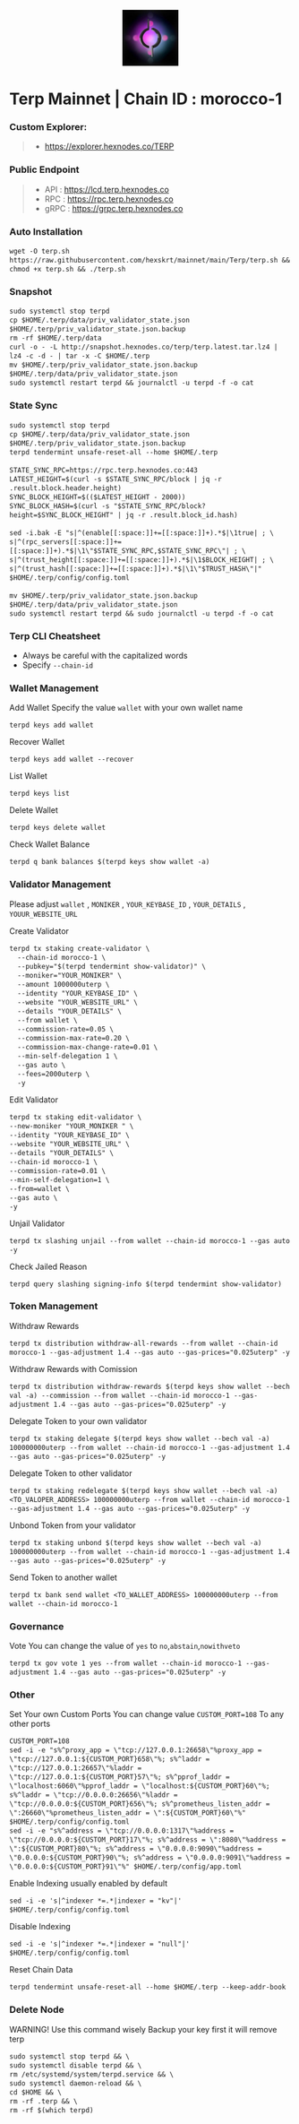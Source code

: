 <p align="center">
  <img height="100" height="auto" src="https://github.com/hexskrt/logos/blob/main/terp.jpeg?raw=true">
</p>

# Terp Mainnet | Chain ID : morocco-1

### Custom Explorer:
>-  https://explorer.hexnodes.co/TERP

### Public Endpoint

>- API : https://lcd.terp.hexnodes.co
>- RPC : https://rpc.terp.hexnodes.co
>- gRPC : https://grpc.terp.hexnodes.co

### Auto Installation

```
wget -O terp.sh https://raw.githubusercontent.com/hexskrt/mainnet/main/Terp/terp.sh && chmod +x terp.sh && ./terp.sh
```

### Snapshot

```
sudo systemctl stop terpd
cp $HOME/.terp/data/priv_validator_state.json $HOME/.terp/priv_validator_state.json.backup
rm -rf $HOME/.terp/data
curl -o - -L http://snapshot.hexnodes.co/terp/terp.latest.tar.lz4 | lz4 -c -d - | tar -x -C $HOME/.terp
mv $HOME/.terp/priv_validator_state.json.backup $HOME/.terp/data/priv_validator_state.json
sudo systemctl restart terpd && journalctl -u terpd -f -o cat
```


### State Sync

```
sudo systemctl stop terpd
cp $HOME/.terp/data/priv_validator_state.json $HOME/.terp/priv_validator_state.json.backup
terpd tendermint unsafe-reset-all --home $HOME/.terp

STATE_SYNC_RPC=https://rpc.terp.hexnodes.co:443
LATEST_HEIGHT=$(curl -s $STATE_SYNC_RPC/block | jq -r .result.block.header.height)
SYNC_BLOCK_HEIGHT=$(($LATEST_HEIGHT - 2000))
SYNC_BLOCK_HASH=$(curl -s "$STATE_SYNC_RPC/block?height=$SYNC_BLOCK_HEIGHT" | jq -r .result.block_id.hash)

sed -i.bak -E "s|^(enable[[:space:]]+=[[:space:]]+).*$|\1true| ; \
s|^(rpc_servers[[:space:]]+=[[:space:]]+).*$|\1\"$STATE_SYNC_RPC,$STATE_SYNC_RPC\"| ; \
s|^(trust_height[[:space:]]+=[[:space:]]+).*$|\1$BLOCK_HEIGHT| ; \
s|^(trust_hash[[:space:]]+=[[:space:]]+).*$|\1\"$TRUST_HASH\"|" $HOME/.terp/config/config.toml

mv $HOME/.terp/priv_validator_state.json.backup $HOME/.terp/data/priv_validator_state.json
sudo systemctl restart terpd && sudo journalctl -u terpd -f -o cat
```

### Terp CLI Cheatsheet

- Always be careful with the capitalized words
- Specify `--chain-id`

### Wallet Management

Add Wallet
Specify the value `wallet` with your own wallet name

```
terpd keys add wallet
```

Recover Wallet
```
terpd keys add wallet --recover
```

List Wallet
```
terpd keys list
```

Delete Wallet
```
terpd keys delete wallet
```

Check Wallet Balance
```
terpd q bank balances $(terpd keys show wallet -a)
```

### Validator Management

Please adjust `wallet` , `MONIKER` , `YOUR_KEYBASE_ID` , `YOUR_DETAILS` , `YOUUR_WEBSITE_URL`

Create Validator
```
terpd tx staking create-validator \
  --chain-id morocco-1 \
  --pubkey="$(terpd tendermint show-validator)" \
  --moniker="YOUR_MONIKER" \
  --amount 1000000uterp \
  --identity "YOUR_KEYBASE_ID" \
  --website "YOUR_WEBSITE_URL" \
  --details "YOUR_DETAILS" \
  --from wallet \
  --commission-rate=0.05 \
  --commission-max-rate=0.20 \
  --commission-max-change-rate=0.01 \
  --min-self-delegation 1 \
  --gas auto \
  --fees=2000uterp \
  -y
```

Edit Validator
```
terpd tx staking edit-validator \
--new-moniker "YOUR_MONIKER " \
--identity "YOUR_KEYBASE_ID" \
--website "YOUR_WEBSITE_URL" \
--details "YOUR_DETAILS" \
--chain-id morocco-1 \
--commission-rate=0.01 \
--min-self-delegation=1 \
--from=wallet \
--gas auto \
-y
```


Unjail Validator
```
terpd tx slashing unjail --from wallet --chain-id morocco-1 --gas auto -y
```

Check Jailed Reason
```
terpd query slashing signing-info $(terpd tendermint show-validator)
```

### Token Management

Withdraw Rewards
```
terpd tx distribution withdraw-all-rewards --from wallet --chain-id morocco-1 --gas-adjustment 1.4 --gas auto --gas-prices="0.025uterp" -y
```

Withdraw Rewards with Comission
```
terpd tx distribution withdraw-rewards $(terpd keys show wallet --bech val -a) --commission --from wallet --chain-id morocco-1 --gas-adjustment 1.4 --gas auto --gas-prices="0.025uterp" -y
```

Delegate Token to your own validator
```
terpd tx staking delegate $(terpd keys show wallet --bech val -a) 100000000uterp --from wallet --chain-id morocco-1 --gas-adjustment 1.4 --gas auto --gas-prices="0.025uterp" -y
```

Delegate Token to other validator
```
terpd tx staking redelegate $(terpd keys show wallet --bech val -a) <TO_VALOPER_ADDRESS> 100000000uterp --from wallet --chain-id morocco-1 --gas-adjustment 1.4 --gas auto --gas-prices="0.025uterp" -y
```

Unbond Token from your validator
```
terpd tx staking unbond $(terpd keys show wallet --bech val -a) 100000000uterp --from wallet --chain-id morocco-1 --gas-adjustment 1.4 --gas auto --gas-prices="0.025uterp" -y
```

Send Token to another wallet
```
terpd tx bank send wallet <TO_WALLET_ADDRESS> 100000000uterp --from wallet --chain-id morocco-1
```

### Governance 

Vote
You can change the value of `yes` to `no`,`abstain`,`nowithveto`

```
terpd tx gov vote 1 yes --from wallet --chain-id morocco-1 --gas-adjustment 1.4 --gas auto --gas-prices="0.025uterp" -y
```

### Other

Set Your own Custom Ports
You can change value `CUSTOM_PORT=108` To any other ports
```
CUSTOM_PORT=108
sed -i -e "s%^proxy_app = \"tcp://127.0.0.1:26658\"%proxy_app = \"tcp://127.0.0.1:${CUSTOM_PORT}658\"%; s%^laddr = \"tcp://127.0.0.1:26657\"%laddr = \"tcp://127.0.0.1:${CUSTOM_PORT}57\"%; s%^pprof_laddr = \"localhost:6060\"%pprof_laddr = \"localhost:${CUSTOM_PORT}60\"%; s%^laddr = \"tcp://0.0.0.0:26656\"%laddr = \"tcp://0.0.0.0:${CUSTOM_PORT}656\"%; s%^prometheus_listen_addr = \":26660\"%prometheus_listen_addr = \":${CUSTOM_PORT}60\"%" $HOME/.terp/config/config.toml
sed -i -e "s%^address = \"tcp://0.0.0.0:1317\"%address = \"tcp://0.0.0.0:${CUSTOM_PORT}17\"%; s%^address = \":8080\"%address = \":${CUSTOM_PORT}80\"%; s%^address = \"0.0.0.0:9090\"%address = \"0.0.0.0:${CUSTOM_PORT}90\"%; s%^address = \"0.0.0.0:9091\"%address = \"0.0.0.0:${CUSTOM_PORT}91\"%" $HOME/.terp/config/app.toml
```

Enable Indexing usually enabled by default
```
sed -i -e 's|^indexer *=.*|indexer = "kv"|' $HOME/.terp/config/config.toml
```

Disable Indexing
```
sed -i -e 's|^indexer *=.*|indexer = "null"|' $HOME/.terp/config/config.toml
```

Reset Chain Data
```
terpd tendermint unsafe-reset-all --home $HOME/.terp --keep-addr-book
```

### Delete Node

WARNING! Use this command wisely 
Backup your key first it will remove terp

```
sudo systemctl stop terpd && \
sudo systemctl disable terpd && \
rm /etc/systemd/system/terpd.service && \
sudo systemctl daemon-reload && \
cd $HOME && \
rm -rf .terp && \
rm -rf $(which terpd)
```
